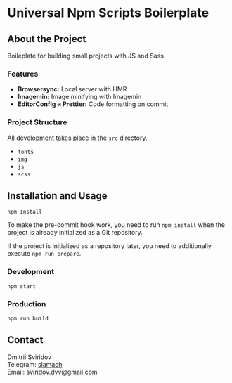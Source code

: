# Universal Npm Scripts Boilerplate

## About the Project

Boileplate for building small projects with JS and Sass.

### Features

- **Browsersync:** Local server with HMR
- **Imagemin:** Image minifying with Imagemin
- **EditorConfig и Prettier:** Code formatting on commit

### Project Structure

All development takes place in the `src` directory.

- `fonts`
- `img`
- `js`
- `scss`

## Installation and Usage

```
npm install
```

To make the pre-commit hook work, you need to run `npm install` when the project is already initialized as a Git repository.

If the project is initialized as a repository later, you need to additionally execute `npm run prepare`.

### Development

```
npm start
```

### Production

```
npm run build
```

## Contact

Dmitrii Sviridov  
Telegram: [slamach](https://t.me/slamach)  
Email: sviridov.dvv@gmail.com
